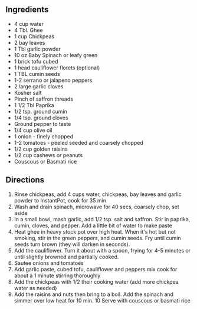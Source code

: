 ## Ingredients

 - 4 cup water
 - 4 Tbl. Ghee
 - 1 cup Chickpeas
 - 2 bay leaves
 - 1 Tbl garlic powder
 - 10 oz Baby Spinach or leafy green
 - 1 brick tofu cubed
 - 1 head cauliflower florets (optional)
 - 1 TBL cumin seeds
 - 1-2 serrano or jalapeno peppers
 - 2 large garlic cloves
 - Kosher salt
 - Pinch of saffron threads
 - 1 1/2 Tbl Paprika
 - 1/2 tsp. ground cumin
 - 1/4 tsp. ground cloves
 - Ground pepper to taste
 - 1/4 cup olive oil
 - 1 onion - finely chopped
 - 1-2 tomatoes - peeled seeded and coarsely chopped
 - 1/2 cup golden raisins
 - 1/2 cup cashews or peanuts
 - Couscous or Basmati rice
  
 ## Directions

 1. Rinse chickpeas, add 4 cups water, chickpeas, bay leaves and garlic powder to InstantPot, cook for 35 min
 2. Wash and drain spinach, microwave for 40 secs, coarsely chop, set aside
 3. In a small bowl, mash garlic, add 1/2 tsp. salt and saffron. Stir in paprika, cumin, cloves, and pepper. Add a little bit of water to make paste
 4. Heat ghee in heavy stock pot over high heat. When it's hot but not smoking, stir in the green peppers, and cumin seeds. Fry until cumin seeds turn brown (they will darken in seconds).
 5. Add the cauliflower. Turn it about with a spoon, frying for 4-5 minutes or until slightly browned and partially cooked.
 6. Sautee onions and tomatoes
 7. Add garlic paste, cubed tofu, cauliflower and peppers mix cook for about a 1 minute stirring thoroughly
 8. Add the chickpeas with 1/2 their cooking water (add more chickpea water as needed)
 9. Add the raisins and nuts then bring to a boil. Add the spinach and simmer over low heat for 10 min.
 10 Serve with couscous or basmati rice
 
